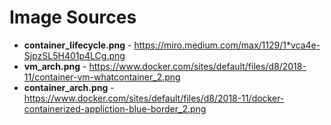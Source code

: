 # Image Sources
- **container_lifecycle.png** - https://miro.medium.com/max/1129/1*vca4e-SjpzSL5H401p4LCg.png
- **vm_arch.png** - https://www.docker.com/sites/default/files/d8/2018-11/container-vm-whatcontainer_2.png
- **container_arch.png** - https://www.docker.com/sites/default/files/d8/2018-11/docker-containerized-appliction-blue-border_2.png
